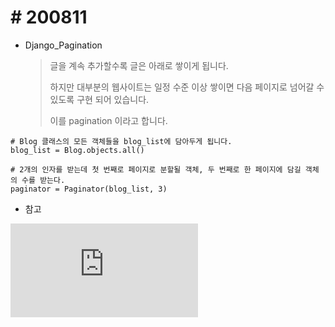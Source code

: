 # # 200811

* Django_Pagination 

  > 글을 계속 추가할수록 글은 아래로 쌓이게 됩니다.
  >
  > 하지만 대부분의 웹사이트는 일정 수준 이상 쌓이면 다음 페이지로 넘어갈 수 있도록 구현 되어 있습니다.
  >
  > 이를 pagination 이라고 합니다.



```django
# Blog 클래스의 모든 객체들을 blog_list에 담아두게 됩니다.
blog_list = Blog.objects.all()

# 2개의 인자를 받는데 첫 번째로 페이지로 분할될 객체, 두 번째로 한 페이지에 담길 객체의 수를 받는다.
paginator = Paginator(blog_list, 3)
```



* 참고 

![img](https://github.com/nickhealthy/TIL/blob/master/2020_08_11/pagination.html)